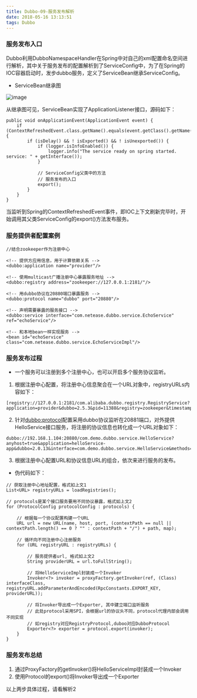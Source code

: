 ```yaml
---
title: Dubbo-09-服务发布解析
date: 2018-05-16 13:13:51
tags: Dubbo
---
```


### 服务发布入口

Dubbo利用DubboNamespaceHandler在Spring中对自己的xml配置命名空间进行解析，其中关于服务发布的配置解析到了ServiceConfig中，为了在Spring的IOC容器启动时，发步dubbo服务，定义了ServiceBean继承ServiceConfig。

* ServiceBean继承图

![image](https://note.youdao.com/yws/api/personal/file/E78EA26634C94167B6592DE18168D89E?method=download&shareKey=adaf150b6f37228b601e34dd63eb0223)

从继承图可见，ServiceBean实现了ApplicationListener接口，源码如下：
```
public void onApplicationEvent(ApplicationEvent event) {
    if (ContextRefreshedEvent.class.getName().equals(event.getClass().getName())) {
    	if (isDelay() && ! isExported() && ! isUnexported()) {
            if (logger.isInfoEnabled()) {
                logger.info("The service ready on spring started. service: " + getInterface());
            }
            
            // ServiceConfig父类中的方法
            // 服务发布的入口
            export();
        }
    }
}
```
当监听到Spring的ContextRefreshedEvent事件，即IOC上下文刷新完毕时，开始调用其父类ServiceConfig的export()方法发布服务。

### 服务提供者配置案例

```
//结合zookeeper作为注册中心

<!-- 提供方应用信息，用于计算依赖关系 -->
<dubbo:application name="provider"/>

<!-- 使用multicast广播注册中心暴露服务地址 -->
<dubbo:registry address="zookeeper://127.0.0.1:2181/"/>

<!-- 用dubbo协议在20880端口暴露服务 -->
<dubbo:protocol name="dubbo" port="20880"/>

<!-- 声明需要暴露的服务接口 -->
<dubbo:service interface="com.netease.dubbo.service.EchoService" ref="echoService"/>

<!-- 和本地bean一样实现服务 -->
<bean id="echoService" class="com.netease.dubbo.service.EchoServiceImpl"/>
```

### 服务发布过程

* 一个服务可以注册到多个注册中心，也可以开启多个服务协议监听。

1. 根据注册中心配置，将注册中心信息聚合在一个URL对象中，registryURLs内容如下：
```
[registry://127.0.0.1:2181/com.alibaba.dubbo.registry.RegistryService?application=provider&dubbo=2.5.3&pid=11388&registry=zookeeper&timestamp=1526282378060]
```
2. 针对<dubbo:protocol>配置采用dubbo协议监听在20881端口，对外提供HelloService接口服务，将注册的协议信息也转化成一个URL对象如下：
```
dubbo://192.168.1.104:20880/com.demo.dubbo.service.HelloService?anyhost=true&application=helloService-app&dubbo=2.0.13&interface=com.demo.dubbo.service.HelloService&methods=hello&prompt=dubbo&revision=

```
3. 根据注册中心配置URL和协议信息URL的组合，依次来进行服务的发布。


* 伪代码如下：

```
// 获取注册中心地址配置，格式如上文1
List<URL> registryURLs = loadRegistries();

// protocols是某个接口服务要用不同协议暴露，格式如上文2
for (ProtocolConfig protocolConfig : protocols) {
    
    // 根据每一个协议配置构建一个URL
    URL url = new URL(name, host, port, (contextPath == null || contextPath.length() == 0 ? "" : contextPath + "/") + path, map);  
    
    // 循环向不同注册中心注册服务
    for (URL registryURL : registryURLs) {
        
        // 服务提供者url, 格式如上文2
        String providerURL = url.toFullString();
        
        // 将HelloServiceImpl封装成一个Invoker
        Invoker<?> invoker = proxyFactory.getInvoker(ref, (Class) interfaceClass, registryURL.addParameterAndEncoded(RpcConstants.EXPORT_KEY, providerURL));
        
        // 将Invoker导出成一个Exporter, 其中建立端口监听服务
        // 此处protocol采用SPI，会根据url的协议头不同，protocol代理内部会调用不同实现
        // 如registry对应RegistryProtocol,duboo对应DubboProtocol
        Exporter<?> exporter = protocol.export(invoker);
    }
}
```

### 服务发布总结

1. 通过ProxyFactory的getInvoker()将HelloServiceImpl封装成一个Invoker
2. 使用Protocol的export()将Invoker导出成一个Exporter

以上两步具体过程，请看解析2